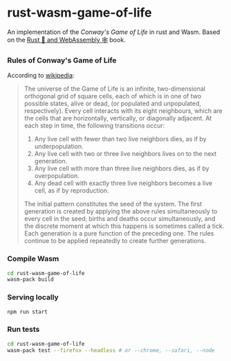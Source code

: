 # rust-wasm-game-of-life
An implementation of the _Conway's Game of Life_ in rust and Wasm. 
Based on the [Rust 🦀 and WebAssembly 🕸](https://rustwasm.github.io/book/) book.

### Rules of Conway's Game of Life
According to [wikipedia](https://en.wikipedia.org/wiki/Conway%27s_Game_of_Life#Rules):

> The universe of the Game of Life is an infinite, two-dimensional orthogonal grid of square cells, each of which is in one of two possible states, alive or dead, (or populated and unpopulated, respectively).
> Every cell interacts with its eight neighbours, which are the cells that are horizontally, vertically, or diagonally adjacent. At each step in time, the following transitions occur:
>  
> 1. Any live cell with fewer than two live neighbors dies, as if by underpopulation.
> 2. Any live cell with two or three live neighbors lives on to the next generation.
> 3. Any live cell with more than three live neighbors dies, as if by overpopulation.
> 4. Any dead cell with exactly three live neighbors becomes a live cell, as if by reproduction.
> 
> The initial pattern constitutes the seed of the system. The first generation is created by applying the above rules simultaneously to every cell in the seed; births and deaths occur simultaneously, 
> and the discrete moment at which this happens is sometimes called a tick. Each generation is a pure function of the preceding one. The rules continue to be applied repeatedly to create further generations.




### Compile Wasm
```bash
cd rust-wasm-game-of-life
wasm-pack build
```

### Serving locally
```bash
npm run start
```

### Run tests
```bash
cd rust-wasm-game-of-life
wasm-pack test --firefox --headless # or --chrome, --safari, --node
```